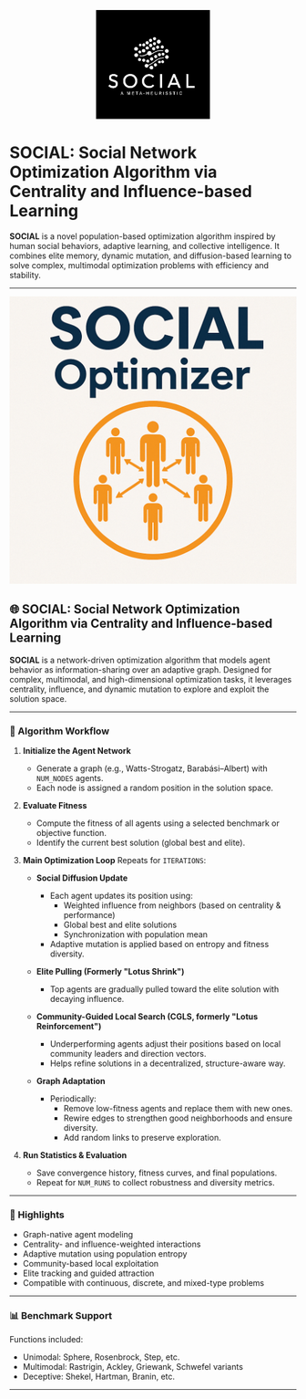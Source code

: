 <p align="center">
  <img src="SOCIAL.png" alt="SOCIAL Logo" width="200"/>
</p>


#  SOCIAL: Social Network Optimization Algorithm via Centrality and Influence-based Learning
**SOCIAL** is a novel population-based optimization algorithm inspired by human social behaviors, adaptive learning, and collective intelligence. It combines elite memory, dynamic mutation, and diffusion-based learning to solve complex, multimodal optimization problems with efficiency and stability.

---
<p align="center">
  <img src="SOCIAL2.png" alt="SOCIAL Logo" width="600"/>
</p>

## 🌐 SOCIAL: Social Network Optimization Algorithm via Centrality and Influence-based Learning

**SOCIAL** is a network-driven optimization algorithm that models agent behavior as information-sharing over an adaptive graph. Designed for complex, multimodal, and high-dimensional optimization tasks, it leverages centrality, influence, and dynamic mutation to explore and exploit the solution space.

---

### 🔁 Algorithm Workflow

1. **Initialize the Agent Network**
   - Generate a graph (e.g., Watts-Strogatz, Barabási–Albert) with `NUM_NODES` agents.
   - Each node is assigned a random position in the solution space.

2. **Evaluate Fitness**
   - Compute the fitness of all agents using a selected benchmark or objective function.
   - Identify the current best solution (global best and elite).

3. **Main Optimization Loop**
   Repeats for `ITERATIONS`:

   - **Social Diffusion Update**
     - Each agent updates its position using:
       - Weighted influence from neighbors (based on centrality & performance)
       - Global best and elite solutions
       - Synchronization with population mean
     - Adaptive mutation is applied based on entropy and fitness diversity.

   - **Elite Pulling (Formerly "Lotus Shrink")**
     - Top agents are gradually pulled toward the elite solution with decaying influence.

   - **Community-Guided Local Search (CGLS, formerly "Lotus Reinforcement")**
     - Underperforming agents adjust their positions based on local community leaders and direction vectors.
     - Helps refine solutions in a decentralized, structure-aware way.

   - **Graph Adaptation**
     - Periodically:
       - Remove low-fitness agents and replace them with new ones.
       - Rewire edges to strengthen good neighborhoods and ensure diversity.
       - Add random links to preserve exploration.

4. **Run Statistics & Evaluation**
   - Save convergence history, fitness curves, and final populations.
   - Repeat for `NUM_RUNS` to collect robustness and diversity metrics.

---

### 🧪 Highlights

- Graph-native agent modeling
- Centrality- and influence-weighted interactions
- Adaptive mutation using population entropy
- Community-based local exploitation
- Elite tracking and guided attraction
- Compatible with continuous, discrete, and mixed-type problems

---

### 📊 Benchmark Support

Functions included:
- Unimodal: Sphere, Rosenbrock, Step, etc.
- Multimodal: Rastrigin, Ackley, Griewank, Schwefel variants
- Deceptive: Shekel, Hartman, Branin, etc.

---


